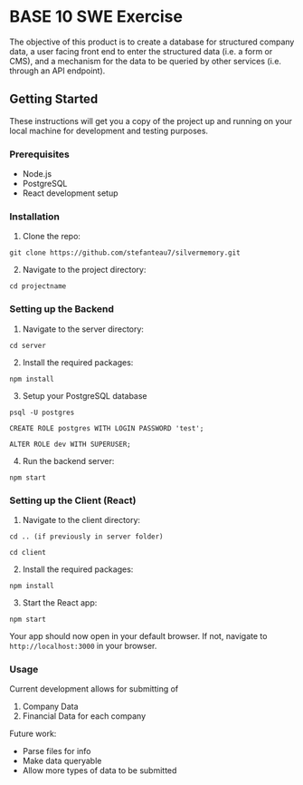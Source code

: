 # BASE 10 SWE Exercise

The objective of this product is to create a database for structured company data, a user facing front end to enter the structured data (i.e. a form or CMS), and a mechanism for the data to be queried by other services (i.e. through an API endpoint).

## Getting Started

These instructions will get you a copy of the project up and running on your local machine for development and testing purposes.

### Prerequisites

- Node.js
- PostgreSQL
- React development setup

### Installation

1. Clone the repo:

```
git clone https://github.com/stefanteau7/silvermemory.git
```

2. Navigate to the project directory:

```
cd projectname
```

### Setting up the Backend

1. Navigate to the server directory:

```
cd server
```

2. Install the required packages:

```
npm install
```

3. Setup your PostgreSQL database

```
psql -U postgres
```

```
CREATE ROLE postgres WITH LOGIN PASSWORD 'test';
```

```
ALTER ROLE dev WITH SUPERUSER;
```

4. Run the backend server:

```
npm start
```

### Setting up the Client (React)

1. Navigate to the client directory:
 
```
cd .. (if previously in server folder)
```
```
cd client
```

2. Install the required packages:

```
npm install
```

3. Start the React app:

```
npm start
```

Your app should now open in your default browser. If not, navigate to `http://localhost:3000` in your browser.

### Usage

Current development allows for submitting of 

1. Company Data
2. Financial Data for each company

Future work:
- Parse files for info 
- Make data queryable
- Allow more types of data to be submitted


